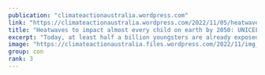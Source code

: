 ```yaml
---
publication: "climateactionaustralia.wordpress.com"
link: "https://climateactionaustralia.wordpress.com/2022/11/05/heatwaves-to-impact-almost-every-child-on-earth-by-2050-unicef-report-climatecrisis-demand-climateaction-sdg13-cop27-tellthetruth/"
title: "Heatwaves to impact almost every child on earth by 2050: UNICEF report #ClimateCrisis demand #ClimateAction #SDG13 #COP27 #TellTheTruth"
excerpt: "Today, at least half a billion youngsters are already exposed to a high number of heatwaves, placing them on the front lines of climate change, the UN agency noted. By the middle of this century, m…"
image: "https://climateactionaustralia.files.wordpress.com/2022/11/img_1955.jpg"
group: con
rank: 3
---
```

